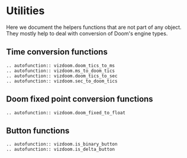 # Utilities

Here we document the helpers functions that are not part of any object.
They mostly help to deal with conversion of Doom's engine types.


## Time conversion functions

```{eval-rst}
.. autofunction:: vizdoom.doom_tics_to_ms
.. autofunction:: vizdoom.ms_to_doom_tics
.. autofunction:: vizdoom.doom_tics_to_sec
.. autofunction:: vizdoom.sec_to_doom_tics
```

## Doom fixed point conversion functions

```{eval-rst}
.. autofunction:: vizdoom.doom_fixed_to_float
```

## Button functions

```{eval-rst}
.. autofunction:: vizdoom.is_binary_button
.. autofunction:: vizdoom.is_delta_button
```
